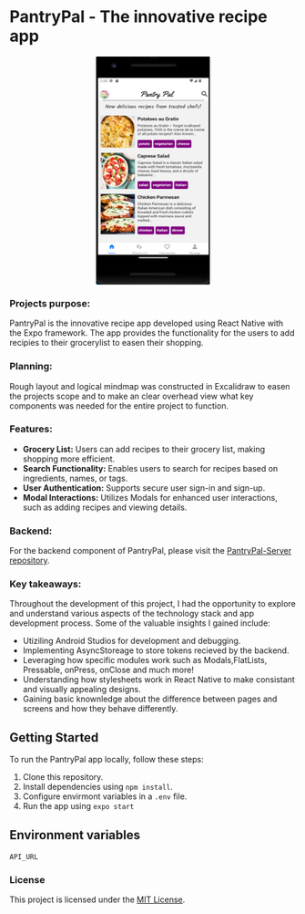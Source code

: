 # PantryPal - The innovative recipe app

<div style="display: flex; justify-content: center; align-items: center;">
  <img src="./assets/pantrypal.png" alt="dashboard screen" style="height: 400px; width: 200px;">
</div>

### Projects purpose:

PantryPal is the innovative recipe app developed using React Native with the Expo framework. The app provides the functionality for the users to add recipies to their grocerylist to easen their shopping.

### Planning:
Rough layout and logical mindmap was constructed in Excalidraw to easen the projects scope and to make an clear overhead view what key components was needed for the entire project to function.

### Features:
- <b>Grocery List:</b> Users can add recipes to their grocery list, making shopping more efficient.
- <b>Search Functionality:</b> Enables users to search for recipes based on ingredients, names, or tags.
- <b>User Authentication:</b> Supports secure user sign-in and sign-up.
- <b>Modal Interactions:</b> Utilizes Modals for enhanced user interactions, such as adding recipes and viewing details.


### Backend:
For the backend component of PantryPal, please visit the [PantryPal-Server repository](https://github.com/Jonathannilsson90/PantryPal-Server).

### Key takeaways:
Throughout the development of this project, I had the opportunity to explore and understand various aspects of the technology stack and app development process. Some of the valuable insights I gained include:

- Utiziling Android Studios for development and debugging.
- Implementing AsyncStoreage to store tokens recieved by the backend.
- Leveraging how specific modules work such as Modals,FlatLists, Pressable, onPress, onClose and much more!
- Understanding how stylesheets work in React Native to make consistant and visually appealing designs.
- Gaining basic knownledge about the difference between pages and screens and how they behave differently.

## Getting Started

To run the PantryPal app locally, follow these steps:

1. Clone this repository.
2. Install dependencies using `npm install`.
3. Configure envirmont variables in a `.env` file.
4. Run the app using `expo start`

## Environment variables
```
API_URL
```

### License
This project is licensed under the [MIT License](LICENSE).
